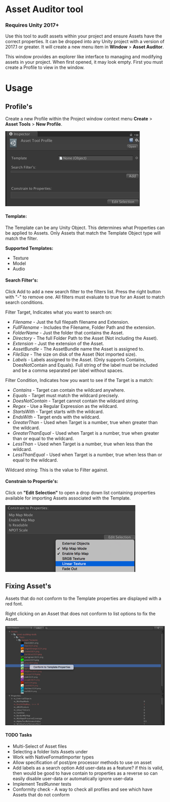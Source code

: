 # Asset Auditor tool

### Requires Unity 2017+

Use this tool to audit assets within your project and ensure Assets have the correct properties. It can be dropped into any Unity project with a version of 2017.1 or greater. It will create a new menu item in __Window__ > __Asset Auditor__.

This window provides an explorer like interface to managing and modifying assets in your project. When first opened, it may look empty. First you must create a Profile to view in the window.

# Usage

## Profile's

Create a new Profile within the Project window context menu __Create__ > __Asset Tools__ > __New Profile__.

![BroserConfigure](Images/ProfileInspector.png)

#### Template:

The Template can be any Unity Object. This determines what Properties can be applied to Assets. Only Assets that match the Template Object type will match the filter.

__Supported Templates:__
* Texture
* Model
* Audio

#### Search Filter's:

Click Add to add a new search filter to the filters list. Press the right button with "-" to remove one.
All filters must evaluate to true for an Asset to match search conditions.

Filter Target, Indicates what you want to search on:
* *Filename* - Just the full filepath filename and Extension.
* *FullFilename* - Includes the Filename, Folder Path and the extension.
* *FolderName* - Just the folder that contains the Asset.
* *Directory* - The full Folder Path to the Asset (Not including the Asset).
* *Extension* - Just the extension of the Asset.
* *AssetBundle* - The AssetBundle name the Asset is assigned to.
* *FileSize* - The size on disk of the Asset (Not imported size).
* *Labels* - Labels assigned to the Asset. (Only supports Contains, DoesNotContain and Equals). Full string of the label must be included and be a comma separated per label without spaces.

Filter Condition, Indicates how you want to see if the Target is a match:
* *Contains* - Target can contain the wildcard anywhere.
* *Equals* - Target must match the wildcard precisely.
* *DoesNotContain* - Target cannot contain the wildcard string.
* *Regex* - Use a Regular Expression as the wildcard.
* *StartsWith* - Target starts with the wildcard.
* *EndsWith* - Target ends with the wildcard.
* *GreaterThan* - Used when Target is a number, true when greater than the wildcard.
* *GreaterThanEqual* - Used when Target is a number, true when greater than or equal to the wildcard.
* *LessThan* - Used when Target is a number, true when less than the wildcard.
* *LessThanEqual* - Used when Target is a number, true when less than or equal to the wildcard.

Wildcard string: This is the value to Filter against.

#### Constrain to Propertie's:

Click on __"Edit Selection"__ to open a drop down list containing properties available for importing Assets associated with the Template.

![BroserConfigure](Images/ConstrainToProperties.png)

## Fixing Asset's

Assets that do not conform to the Template properties are displayed with a red font.

Right clicking on an Asset that does not conform to list options to fix the Asset.

![BroserConfigure](Images/Rightclick.png)

#### TODO Tasks
* Multi-Select of Asset files
* Selecting a folder lists Assets under
* Work with NativeFormatImporter types
* Allow specification of post/pre processor methods to use on asset
* Add labels as a search option
  Add user-data as a feature?
      if this is valid, then would be good to have contain to properties as a reverse so can easily disable user-data
      or automatically ignore user-data
 * Implement TestRunner tests
 * Conformity check - A way to check all profiles and see which have Assets that do not conform